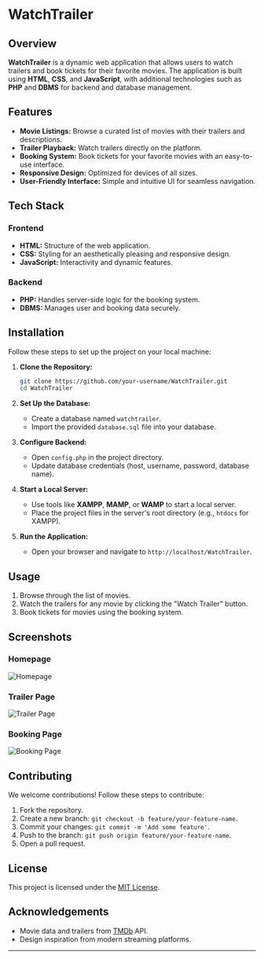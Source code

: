# WatchTrailer

## Overview

**WatchTrailer** is a dynamic web application that allows users to watch trailers and book tickets for their favorite movies. The application is built using **HTML**, **CSS**, and **JavaScript**, with additional technologies such as **PHP** and **DBMS** for backend and database management.

## Features

- **Movie Listings:** Browse a curated list of movies with their trailers and descriptions.
- **Trailer Playback:** Watch trailers directly on the platform.
- **Booking System:** Book tickets for your favorite movies with an easy-to-use interface.
- **Responsive Design:** Optimized for devices of all sizes.
- **User-Friendly Interface:** Simple and intuitive UI for seamless navigation.

## Tech Stack

### Frontend
- **HTML:** Structure of the web application.
- **CSS:** Styling for an aesthetically pleasing and responsive design.
- **JavaScript:** Interactivity and dynamic features.

### Backend
- **PHP:** Handles server-side logic for the booking system.
- **DBMS:** Manages user and booking data securely.

## Installation

Follow these steps to set up the project on your local machine:

1. **Clone the Repository:**
   ```bash
   git clone https://github.com/your-username/WatchTrailer.git
   cd WatchTrailer
   ```

2. **Set Up the Database:**
   - Create a database named `watchtrailer`.
   - Import the provided `database.sql` file into your database.

3. **Configure Backend:**
   - Open `config.php` in the project directory.
   - Update database credentials (host, username, password, database name).

4. **Start a Local Server:**
   - Use tools like **XAMPP**, **MAMP**, or **WAMP** to start a local server.
   - Place the project files in the server's root directory (e.g., `htdocs` for XAMPP).

5. **Run the Application:**
   - Open your browser and navigate to `http://localhost/WatchTrailer`.

## Usage

1. Browse through the list of movies.
2. Watch the trailers for any movie by clicking the "Watch Trailer" button.
3. Book tickets for movies using the booking system.

## Screenshots

### Homepage
![Homepage](screenshots/homepage.png)

### Trailer Page
![Trailer Page](screenshots/trailer-page.png)

### Booking Page
![Booking Page](screenshots/booking-page.png)

## Contributing

We welcome contributions! Follow these steps to contribute:

1. Fork the repository.
2. Create a new branch: `git checkout -b feature/your-feature-name`.
3. Commit your changes: `git commit -m 'Add some feature'`.
4. Push to the branch: `git push origin feature/your-feature-name`.
5. Open a pull request.

## License

This project is licensed under the [MIT License](LICENSE).

## Acknowledgements

- Movie data and trailers from [TMDb](https://www.themoviedb.org/) API.
- Design inspiration from modern streaming platforms.

---
